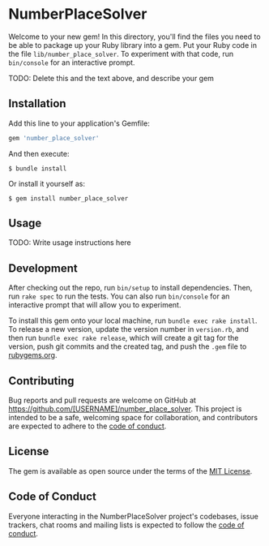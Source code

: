 # NumberPlaceSolver

Welcome to your new gem! In this directory, you'll find the files you need to be able to package up your Ruby library into a gem. Put your Ruby code in the file `lib/number_place_solver`. To experiment with that code, run `bin/console` for an interactive prompt.

TODO: Delete this and the text above, and describe your gem

## Installation

Add this line to your application's Gemfile:

```ruby
gem 'number_place_solver'
```

And then execute:

    $ bundle install

Or install it yourself as:

    $ gem install number_place_solver

## Usage

TODO: Write usage instructions here

## Development

After checking out the repo, run `bin/setup` to install dependencies. Then, run `rake spec` to run the tests. You can also run `bin/console` for an interactive prompt that will allow you to experiment.

To install this gem onto your local machine, run `bundle exec rake install`. To release a new version, update the version number in `version.rb`, and then run `bundle exec rake release`, which will create a git tag for the version, push git commits and the created tag, and push the `.gem` file to [rubygems.org](https://rubygems.org).

## Contributing

Bug reports and pull requests are welcome on GitHub at https://github.com/[USERNAME]/number_place_solver. This project is intended to be a safe, welcoming space for collaboration, and contributors are expected to adhere to the [code of conduct](https://github.com/[USERNAME]/number_place_solver/blob/master/CODE_OF_CONDUCT.md).

## License

The gem is available as open source under the terms of the [MIT License](https://opensource.org/licenses/MIT).

## Code of Conduct

Everyone interacting in the NumberPlaceSolver project's codebases, issue trackers, chat rooms and mailing lists is expected to follow the [code of conduct](https://github.com/[USERNAME]/number_place_solver/blob/master/CODE_OF_CONDUCT.md).
